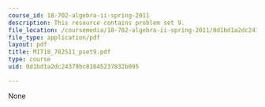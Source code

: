 ```yaml
---
course_id: 18-702-algebra-ii-spring-2011
description: This resource contains problem set 9.
file_location: /coursemedia/18-702-algebra-ii-spring-2011/0d1bd1a2dc24379bc81845237832b095_MIT18_702S11_pset9.pdf
file_type: application/pdf
layout: pdf
title: MIT18_702S11_pset9.pdf
type: course
uid: 0d1bd1a2dc24379bc81845237832b095

---
```

None